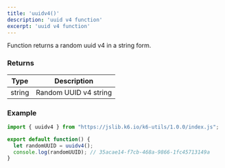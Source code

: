 ```yaml
---
title: 'uuidv4()'
description: 'uuid v4 function'
excerpt: 'uuid v4 function'
---
```


Function returns a random uuid v4 in a string form.

### Returns

| Type   | Description     |
| -----  | --------------- |
| string | Random UUID v4 string |


### Example

<CodeGroup labels={[]}>

```javascript
import { uuidv4 } from "https://jslib.k6.io/k6-utils/1.0.0/index.js";

export default function() {
  let randomUUID = uuidv4();
  console.log(randomUUID); // 35acae14-f7cb-468a-9866-1fc45713149a
}

```

</CodeGroup>

